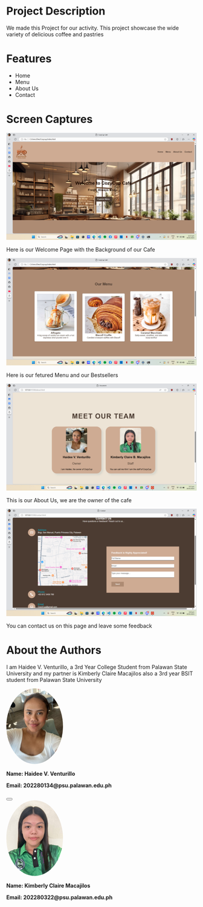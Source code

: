 <h1>Project Description</h1>
<p>We made this Project for our activity. This project showcase the wide variety of delicious coffee and pastries</p>

<h1>Features</h1>
<ul>
  <li>Home</li>
  <li>Menu</li>
  <li>About Us</li>
  <li>Contact</li>
</ul>

<h1>Screen Captures</h1>
<img src="home.png">
<p>Here is our Welcome Page with the Background of our Cafe</p>
<img src="featured.png">
<p>Here is our fetured Menu and our Bestsellers</p>
<img src="aboutus.png">
<p>This is our About Us, we are the owner of the cafe</p>
<img src="contactus.png">
<p>You can contact us on this page and leave some feedback</p>

<h1>About the Authors</h1>
<p>I am Haidee V. Venturillo, a 3rd Year College Student from Palawan State University <br<>
and my partner is Kimberly Claire Macajilos also a 3rd year BSIT student from Palawan State University
</p>

<img src="haidee.jpg" style="border-radius:50%; width:150px;">
<p><b>Name: Haidee V. Venturillo</b></p>
<p><b>Email: 202280134@psu.palawan.edu.ph</b></p>
<button type="button"><a href="https://www.facebook.com/deedeebuuu">
</a></button>
<br>
<img src="kim.jpg" style="border-radius:50%; width:150px;">
<p><b>Name: Kimberly Claire Macajilos</b></p>
<p><b>Email: 202280322@psu.palawan.edu.ph</b></p>

